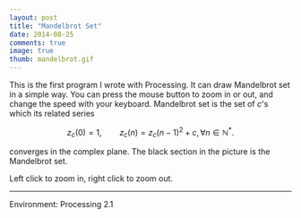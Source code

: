 ```yaml
---
layout: post
title: "Mandelbrot Set"
date: 2014-08-25
comments: true
image: true
thumb: mandelbrot.gif
---
```


This is the first program I wrote with Processing. It can draw Mandelbrot set in a simple way. You can press the mouse button to zoom in or out, and change the speed with your keyboard. Mandelbrot set is the set of $c$'s which its related series

$$
z _c (0) = 1, \qquad 
z _c (n) = z _c (n - 1) ^2 + c, \forall n \in \mathbb{N}^*.
$$

converges in the complex plane. The black section in the picture is the Mandelbrot set.


<div class="pde" style="max-width:400px">
<script type="text/javascript" src="{{ site.baseurl }}/plugin/processing.min.js"></script>
<canvas data-processing-sources="{{ site.baseurl }}/assets/files/pde/Mandelbrot.pde"></canvas>
</div>

Left click to zoom in, right click to zoom out.


---

Environment: Processing 2.1